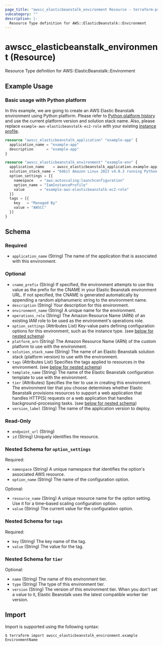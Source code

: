 ```yaml
---
page_title: "awscc_elasticbeanstalk_environment Resource - terraform-provider-awscc"
subcategory: ""
description: |-
  Resource Type definition for AWS::ElasticBeanstalk::Environment
---
```


# awscc_elasticbeanstalk_environment (Resource)

Resource Type definition for AWS::ElasticBeanstalk::Environment

## Example Usage

### Basic usage with Python platform
In this example, we are going to create an AWS Elastic Beanstalk environment using Python platform. Please refer to [Python platform history](https://docs.aws.amazon.com/elasticbeanstalk/latest/platforms/platform-history-python.html) and use the current platform version and solution stack name. Also, please replace `example-aws-elasticbeanstalk-ec2-role` with your existing [instance profile](https://docs.aws.amazon.com/elasticbeanstalk/latest/dg/iam-instanceprofile.html).
```terraform
resource "awscc_elasticbeanstalk_application" "example-app" {
  application_name = "example-app"
  description      = "example-app"
}

resource "awscc_elasticbeanstalk_environment" "example-env" {
  application_name    = awscc_elasticbeanstalk_application.example-app.application_name
  solution_stack_name = "64bit Amazon Linux 2023 v4.0.3 running Python 3.11"
  option_settings = [{
    namespace   = "aws:autoscaling:launchconfiguration"
    option_name = "IamInstanceProfile"
    value       = "example-aws-elasticbeanstalk-ec2-role"
  }]
  tags = [{
    key   = "Managed By"
    value = "AWSCC"
  }]
}
```


<!-- schema generated by tfplugindocs -->
## Schema

### Required

- `application_name` (String) The name of the application that is associated with this environment.

### Optional

- `cname_prefix` (String) If specified, the environment attempts to use this value as the prefix for the CNAME in your Elastic Beanstalk environment URL. If not specified, the CNAME is generated automatically by appending a random alphanumeric string to the environment name.
- `description` (String) Your description for this environment.
- `environment_name` (String) A unique name for the environment.
- `operations_role` (String) The Amazon Resource Name (ARN) of an existing IAM role to be used as the environment's operations role.
- `option_settings` (Attributes List) Key-value pairs defining configuration options for this environment, such as the instance type. (see [below for nested schema](#nestedatt--option_settings))
- `platform_arn` (String) The Amazon Resource Name (ARN) of the custom platform to use with the environment.
- `solution_stack_name` (String) The name of an Elastic Beanstalk solution stack (platform version) to use with the environment.
- `tags` (Attributes List) Specifies the tags applied to resources in the environment. (see [below for nested schema](#nestedatt--tags))
- `template_name` (String) The name of the Elastic Beanstalk configuration template to use with the environment.
- `tier` (Attributes) Specifies the tier to use in creating this environment. The environment tier that you choose determines whether Elastic Beanstalk provisions resources to support a web application that handles HTTP(S) requests or a web application that handles background-processing tasks. (see [below for nested schema](#nestedatt--tier))
- `version_label` (String) The name of the application version to deploy.

### Read-Only

- `endpoint_url` (String)
- `id` (String) Uniquely identifies the resource.

<a id="nestedatt--option_settings"></a>
### Nested Schema for `option_settings`

Required:

- `namespace` (String) A unique namespace that identifies the option's associated AWS resource.
- `option_name` (String) The name of the configuration option.

Optional:

- `resource_name` (String) A unique resource name for the option setting. Use it for a time–based scaling configuration option.
- `value` (String) The current value for the configuration option.


<a id="nestedatt--tags"></a>
### Nested Schema for `tags`

Required:

- `key` (String) The key name of the tag.
- `value` (String) The value for the tag.


<a id="nestedatt--tier"></a>
### Nested Schema for `tier`

Optional:

- `name` (String) The name of this environment tier.
- `type` (String) The type of this environment tier.
- `version` (String) The version of this environment tier. When you don't set a value to it, Elastic Beanstalk uses the latest compatible worker tier version.

## Import

Import is supported using the following syntax:

```shell
$ terraform import awscc_elasticbeanstalk_environment.example EnvironmentName
```